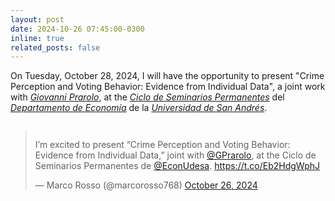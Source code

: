 ```yaml
---
layout: post
date: 2024-10-26 07:45:00-0300
inline: true
related_posts: false
---
```


On Tuesday, October 28, 2024, I will have the opportunity to present "Crime Perception and Voting Behavior: Evidence from Individual Data", a joint work with <i>[Giovanni Prarolo](https://sites.google.com/site/giovanniprarolo/)</i>, at the <i>[Ciclo de Seminarios Permanentes](https://udesa.edu.ar/departamento-de-economia/seminarios-y-actividades)</i> del <i>[Departamento de Economía](https://udesa.edu.ar/departamento-de-economia)</i> de la <i>[Universidad de San Andrés](https://udesa.edu.ar)</i>.

<div class="mt-3" style="display: flex; justify-content: center;">
  <blockquote class="twitter-tweet">
    <p lang="en" dir="ltr">
      I’m excited to present “Crime Perception and Voting Behavior: Evidence from Individual Data,” joint with 
      <a href="https://twitter.com/GPrarolo?ref_src=twsrc%5Etfw">@GPrarolo</a>, at the Ciclo de Seminarios Permanentes de 
      <a href="https://twitter.com/EconUdesa?ref_src=twsrc%5Etfw">@EconUdesa</a>.
      <a href="https://t.co/Eb2HdgWphJ">https://t.co/Eb2HdgWphJ</a>
    </p>&mdash; Marco Rosso (@marcorosso768) 
    <a href="https://twitter.com/marcorosso768/status/1850131040032997789?ref_src=twsrc%5Etfw">October 26, 2024</a>
  </blockquote>
  <script async src="https://platform.twitter.com/widgets.js" charset="utf-8"></script>
</div>
